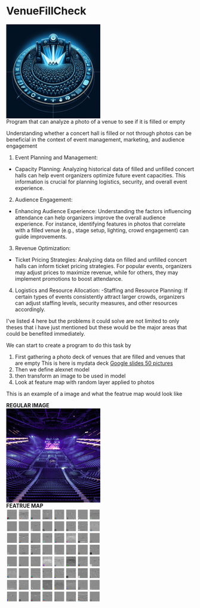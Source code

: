 # VenueFillCheck
 <img src="project_logo.jpg" alt="" style="display: block; width: 50%; height:50%; object-fit: cover;" />
Program that can analyze a photo of a venue to see if it is filled or empty

Understanding whether a concert hall is filled or not through photos can be beneficial in the context of event management, marketing, and audience engagement

1. Event Planning and Management:
 - Capacity Planning: Analyzing historical data of filled and unfilled concert halls can help event organizers optimize future event capacities. This information is crucial for planning logistics, security, and overall event experience.
2. Audience Engagement:
 - Enhancing Audience Experience: Understanding the factors influencing attendance can help organizers improve the overall audience experience. For instance, identifying features in photos that correlate with a filled venue (e.g., stage setup, lighting, crowd engagement) can guide improvements.
3. Revenue Optimization:
 - Ticket Pricing Strategies: Analyzing data on filled and unfilled concert halls can inform ticket pricing strategies. For popular events, organizers may adjust prices to maximize revenue, while for others, they may implement promotions to boost attendance.
4. Logistics and Resource Allocation:
 -Staffing and Resource Planning: If certain types of events consistently attract larger crowds, organizers can adjust staffing levels, security measures, and other resources accordingly.

I've listed 4 here but the problems it could solve are not limited to only theses that i have just mentioned but these would be the major areas that could be benefited immediately.

We can start to create a program to do this task by 
1.  First gathering a photo deck of venues that are filled and venues that are empty 
    This is here is mydata deck 
[Google slides 50 pictures](https://docs.google.com/presentation/u/0/d/1trhebZ4PCf9QhRP3bUlqgMEetYf8O9wwuYlEbyyFDxs/edit)
2. Then we define alexnet model
3. then transform an image to be used in model
4. Look at feature map with random layer applied to photos 


This is an example of a image and what the featrue map would look like 

**REGULAR IMAGE**
 <img src="concert_venue_empty.jpg" alt="" style="display: block; width: 50%; height:50%; object-fit: cover;" />
**FEATRUE MAP**
 <img src="featrue_map.png" alt="" style="display: block; width: 50%; height:50%; object-fit: cover;" />

 
